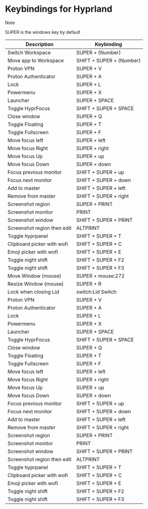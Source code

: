[//]: # (This file is autogenerated)
# Keybindings for Hyprland

> [!NOTE]
> SUPER is the windows key by default

| Description | Keybinding |
| -- | -- |
| Switch Workspace | SUPER + {Number} |
| Move app to Workspace | SHIFT + SUPER + {Number} |
| Proton VPN | SUPER + V |
| Proton Authenticator | SUPER + A |
| Lock | SUPER + L |
| Powermenu | SUPER + X |
| Launcher | SUPER + SPACE |
| Toggle HyprFocus | SHIFT + SUPER + SPACE |
| Close window | SUPER + Q |
| Toggle Floating | SUPER + T |
| Toggle Fullscreen | SUPER + F |
| Move focus left | SUPER + left |
| Move focus Right | SUPER + right |
| Move focus Up | SUPER + up |
| Move focus Down | SUPER + down |
| Focus previous monitor | SHIFT + SUPER + up |
| Focus next monitor | SHIFT + SUPER + down |
| Add to master | SHIFT + SUPER + left |
| Remove from master | SHIFT + SUPER + right |
| Screenshot region | SUPER + PRINT |
| Screenshot monitor | PRINT |
| Screenshot window | SHIFT + SUPER + PRINT |
| Screenshot region then edit | ALTPRINT |
| Toggle hyprpanel | SHIFT + SUPER + T |
| Clipboard picker with wofi | SHIFT + SUPER + C |
| Emoji picker with wofi | SHIFT + SUPER + E |
| Toggle night shift | SHIFT + SUPER + F2 |
| Toggle night shift | SHIFT + SUPER + F3 |
| Move Window (mouse) | SUPER + mouse:272 |
| Resize Window (mouse) | SUPER + R |
| Lock when closing Lid | switch:Lid Switch |
| Proton VPN | SUPER + V |
| Proton Authenticator | SUPER + A |
| Lock | SUPER + L |
| Powermenu | SUPER + X |
| Launcher | SUPER + SPACE |
| Toggle HyprFocus | SHIFT + SUPER + SPACE |
| Close window | SUPER + Q |
| Toggle Floating | SUPER + T |
| Toggle Fullscreen | SUPER + F |
| Move focus left | SUPER + left |
| Move focus Right | SUPER + right |
| Move focus Up | SUPER + up |
| Move focus Down | SUPER + down |
| Focus previous monitor | SHIFT + SUPER + up |
| Focus next monitor | SHIFT + SUPER + down |
| Add to master | SHIFT + SUPER + left |
| Remove from master | SHIFT + SUPER + right |
| Screenshot region | SUPER + PRINT |
| Screenshot monitor | PRINT |
| Screenshot window | SHIFT + SUPER + PRINT |
| Screenshot region then edit | ALTPRINT |
| Toggle hyprpanel | SHIFT + SUPER + T |
| Clipboard picker with wofi | SHIFT + SUPER + C |
| Emoji picker with wofi | SHIFT + SUPER + E |
| Toggle night shift | SHIFT + SUPER + F2 |
| Toggle night shift | SHIFT + SUPER + F3 |
